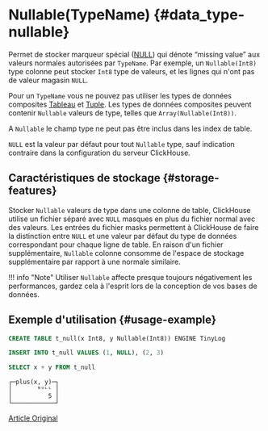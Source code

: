 # Nullable(TypeName) {#data_type-nullable}

Permet de stocker marqueur spécial ([NULL](../query_language/syntax.md)) qui dénote “missing value” aux valeurs normales autorisées par `TypeName`. Par exemple, un `Nullable(Int8)` type colonne peut stocker `Int8` type de valeurs, et les lignes qui n'ont pas de valeur magasin `NULL`.

Pour un `TypeName` vous ne pouvez pas utiliser les types de données composites [Tableau](array.md) et [Tuple](tuple.md). Les types de données composites peuvent contenir `Nullable` valeurs de type, telles que `Array(Nullable(Int8))`.

A `Nullable` le champ type ne peut pas être inclus dans les index de table.

`NULL` est la valeur par défaut pour tout `Nullable` type, sauf indication contraire dans la configuration du serveur ClickHouse.

## Caractéristiques de stockage {#storage-features}

Stocker `Nullable` valeurs de type dans une colonne de table, ClickHouse utilise un fichier séparé avec `NULL` masques en plus du fichier normal avec des valeurs. Les entrées du fichier masks permettent à ClickHouse de faire la distinction entre `NULL` et une valeur par défaut du type de données correspondant pour chaque ligne de table. En raison d'un fichier supplémentaire, `Nullable` colonne consomme de l'espace de stockage supplémentaire par rapport à une normale similaire.

!!! info "Note"
    Utiliser `Nullable` affecte presque toujours négativement les performances, gardez cela à l'esprit lors de la conception de vos bases de données.

## Exemple d'utilisation {#usage-example}

``` sql
CREATE TABLE t_null(x Int8, y Nullable(Int8)) ENGINE TinyLog
```

``` sql
INSERT INTO t_null VALUES (1, NULL), (2, 3)
```

``` sql
SELECT x + y FROM t_null
```

``` text
┌─plus(x, y)─┐
│       ᴺᵁᴸᴸ │
│          5 │
└────────────┘
```

[Article Original](https://clickhouse.tech/docs/en/data_types/nullable/) <!--hide-->
